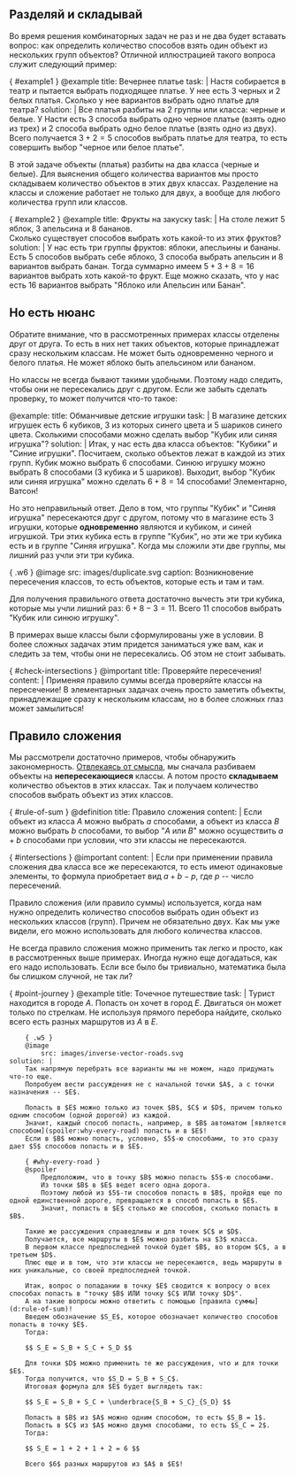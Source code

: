 ## Разделяй и складывай

Во время решения комбинаторных задач не раз и не два будет вставать вопрос: как определить количество способов взять один объект из нескольких групп объектов?
Отличной иллюстрацией такого вопроса служит следующий пример:

{ #example1 }
@example
    title: Вечернее платье
    task: |
        Настя собирается в театр и пытается выбрать подходящее платье.
        У нее есть $3$ черных и $2$ белых платья.
        Сколько у нее вариантов выбрать одно платье для театра?
    solution: |
        Все платья разбиты на $2$ группы или класса: черные и белые.
        У Насти есть $3$ способа выбрать одно черное платье (взять одно из трех) и $2$ способа выбрать одно белое платье (взять одно из двух).
        Всего получается $3 + 2 = 5$ способов выбрать платье для театра, то есть совершить выбор "черное или белое платье".

В этой задаче объекты (платья) разбиты на два класса (черные и белые).
Для выяснения общего количества вариантов мы просто складываем количество объектов в этих двух классах.
Разделение на классы и сложение работает не только для двух, а вообще для любого количества групп или классов.

{ #example2 }
@example
    title: Фрукты на закуску
    task: |
        На столе лежит $5$ яблок, $3$ апельсина и $8$ бананов.<br>
        Сколько существует способов выбрать хоть какой-то из этих фруктов?
    solution: |
        У нас есть три группы фруктов: яблоки, апесльины и бананы.
        Есть $5$ способов выбрать себе яблоко, $3$ способа выбрать апельсин и $8$ вариантов выбрать банан.
        Тогда суммарно имеем $5+3+8 = 16$ вариантов выбрать хоть какой-то фрукт.
        Еще можно сказать, что у нас есть $16$ вариантов выбрать "Яблоко или Апельсин или Банан".

## Но есть нюанс

Обратите внимание, что в рассмотренных примерах классы отделены друг от друга.
То есть в них нет таких объектов, которые принадлежат сразу нескольким классам.
Не может быть одновременно черного и белого платья.
Не может яблоко быть апельсином или бананом.

Но классы не всегда бывают такими удобными.
Поэтому надо следить, чтобы они не пересекались друг с другом.
Если же забыть сделать проверку, то может получится что-то такое:

@example:
    title: Обманчивые детские игрушки
    task: |
        В магазине детских игрушек есть $6$ кубиков, $3$ из которых синего цвета и $5$ шариков синего цвета.
        Сколькими способами можно сделать выбор "Кубик или синяя игрушка"?
    solution: |
        Итак, у нас есть два класса объектов: "Кубики" и "Синие игрушки".
        Посчитаем, сколько объектов лежат в каждой из этих групп.
        Кубик можно выбрать $6$ способами. Синюю игрушку можно выбрать $8$ способами ($3$ кубика и $5$ шариков).
        Выходит, выбор "Кубик или синяя игрушка" можно сделать $6 + 8 = 14$ способами!
        Элементарно, Ватсон!

Но это неправильный ответ.
Дело в том, что группы "Кубик" и "Синяя игрушка" пересекаются друг с другом, потому что в магазине есть $3$ игрушки, которые **одновременно** являются и кубиком, и синей игрушкой. Три этих кубика есть в группе "Кубик", но эти же три кубика есть и в группе "Синяя игрушка". Когда мы сложили эти две группы, мы лишний раз учли эти три кубика.

{ .w6 }
@image
    src: images/duplicate.svg
    caption: Возникновение пересечения классов, то есть объектов, которые есть и там и там.

Для получения правильного ответа достаточно вычесть эти три кубика, которые мы учли лишний раз: $6 + 8 - 3 = 11$.
Всего $11$ способов выбрать "Кубик или синюю игрушку".

В примерах выше классы были сформулированы уже в условии.
В более сложных задачах этим придется заниматься уже вам, как и следить за тем, чтобы они не пересекались.
Об этом не стоит забывать.

{ #check-intersections }
@important
    title: Проверяйте пересечения!
    content: |
        Применяя правило суммы всегда проверяйте классы на пересечение!
        В элементарных задачах очень просто заметить объекты, принадлежащие сразу к нескольким классам, но в более сложных глаз может замылиться!

## Правило сложения

Мы рассмотрели достаточно примеров, чтобы обнаружить закономерность.
[Отвлекаясь от смысла](@article/combinatorics/preface/i:meaning), мы сначала разбиваем объекты на **непересекающиеся** классы.
А потом просто **складываем** количество объектов в этих классах.
Так и получаем количество способов выбрать объект из этих классов.

{ #rule-of-sum }
@definition
    title: Правило сложения
    content: |
        Если объект из класса $A$ можно выбрать $a$ способами, а объект из класса $B$ можно выбрать $b$ способами, то выбор "$A$ или $B$" можно осуществить $a+b$ способами при условии, что эти классы не пересекаются.

{ #intersections }
@important
    content: |
        Если при применении правила сложения два класса все же пересекаются, то есть имеют одинаковые элементы, то формула приобретает вид $a+b-p$, где $p$ -- число пересечений.

Правило сложения (или правило суммы) используется, когда нам нужно определить количество способов выбрать один объект из нескольких классов (групп).
Причем не обязательно двух.
Как мы уже видели, его можно использовать для любого количества классов.

Не всегда правило сложения можно применить так легко и просто, как в рассмотренных выше примерах.
Иногда нужно еще догадаться, как его надо использовать.
Если все было бы тривиально, математика была бы слишком случной, не так ли?

{ #point-journey }
@example
    title: Точечное путешествие
    task: |
        Турист находится в городе $A$.
        Попасть он хочет в город $E$.
        Двигаться он может только по стрелкам.
        Не используя прямого перебора найдите, сколько всего есть разных маршрутов из $A$ в $E$.

        { .w5 }
        @image
            src: images/inverse-vector-roads.svg
    solution: |
        Так напрямую перебрать все варианты мы не можем, надо придумать что-то еще.
        Попробуем вести рассуждения не с начальной точки $A$, а с точки назначения -- $E$.

        Попасть в $E$ можно только из точек $B$, $C$ и $D$, причем только одним способом (одной дорогой) из каждой.
        Значит, каждый способ попасть, например, в $B$ автоматом [является способом](spoiler:why-every-road) попасть и в $E$!
        Если в $B$ можно попасть, условно, $5$-ю способами, то это сразу дает $5$ способов попасть и в $E$.

        { #why-every-road }
        @spoiler
            Предположим, что в точку $B$ можно попасть $5$-ю способами.
            Из точки $B$ в $E$ ведет всего одна дорога.
            Поэтому любой из $5$-ти способов попасть в $B$, пройдя еще по одной единственной дороге, превращается в способ попасть в $E$.
            Значит, попасть в $E$ столько же способов, сколько попасть в $B$.

        Такие же рассуждения справедливы и для точек $C$ и $D$.
        Получается, все маршруты в $E$ можно разбить на $3$ класса.
        В первом классе предпоследней точкой будет $B$, во втором $C$, а в третьем $D$.
        Плюс еще и в том, что эти классы не пересекаются, ведь маршруты в них уникальные, со своей предпоследней точкой.

        Итак, вопрос о попадании в точку $E$ сводится к вопросу о всех способах попасть в "точку $B$ ИЛИ точку $C$ ИЛИ точку $D$".
        А на такие вопросы можно ответить с помощью [правила суммы](d:rule-of-sum)!
        Введем обозначение $S_E$, которое обозначает количество способов попасть в точку $E$.
        Тогда:

        $$ S_E = S_B + S_C + S_D $$

        Для точки $D$ можно применить те же рассуждения, что и для точки $E$.
        Тогда получится, что $S_D = S_B + S_C$.
        Итоговая формула для $E$ будет выглядеть так:

        $$ S_E = S_B + S_C + \underbrace{S_B + S_C}_{S_D} $$

        Попасть в $B$ из $A$ можно одним способом, то есть $S_B = 1$.
        Попасть в $C$ из $A$ можно двумя способами, то есть $S_C = 2$.
        Тогда:

        $$ S_E = 1 + 2 + 1 + 2 = 6 $$

        Всего $6$ разных маршрутов из $A$ в $E$!